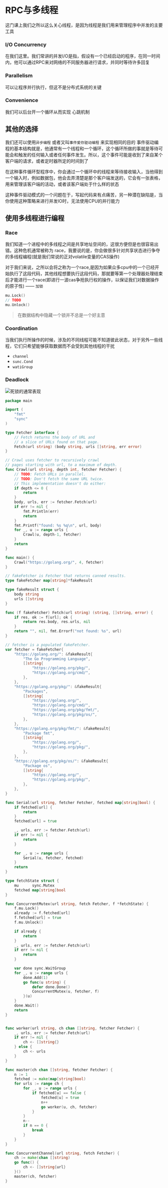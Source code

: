 #  RPC与多线程

这门课上我们之所以这么关心线程，是因为线程是我们用来管理程序中并发的主要工具

### I/O Concurrency
在我们这里。我们常讲的并发I/O是指，假设有一个已经启动的程序，在同一时间内，他可以通过RPC来对网络的不同服务器进行请求，并同时等待许多回复

### Parallelism
可以让程序并行执行，但这不是分布式系统的关键

### Convenience

我们可以后台开一个循环从而实现 心跳机制


## 其他的选择

我们还可以使用`异步编程` 或者又叫`事件爱你驱动编程` 来实现相同的目的
事件驱动编程的基本结构就是，他通常有一个线程和一个循环，这个循环所做的事就是等待可能会和触发的任何输入或者任何事件发生。所以，这个事件可能是收到了来自某个客户端的请求，或者定时器所定的时间到了

在这种事件循环型程序中，你会通过一个循环中的线程来等待接收输入，当他得到一个输入时，例如数据包，他会去弄清楚是那个客户端发送的，它会有一张表格，用来管理该客户端的活动，或者该客户端处于什么样的状态


这种事件驱动模式的一个问题在于，写起代码来有点痛苦，另一种潜在缺陷是，当你使用这种策略来进行并发IO时，无法使用CPU的并行能力

## 使用多线程进行编程

### Race
我们知道一个进程中的多线程之间是共享地址空间的，这很方便但是也很容易出错。这种危机通常被称为 race，我要说的是，你会做很多针对共享状态进行争夺的多线程编程(就是我们常说的正对volatile变量的CAS操作)

对于我们来说，之所以会将之称为一个race,是因为如果众多cpu中的一个已经开始执行了这段代码，其他线程想要执行这段代码，那就要等第一个处理器处理结束后才能进行一个race(即进行一波cas争抢执行权的操作，以保证我们对数据操作的原子性) —— `加锁`

``` go
mu.Lock()
// TODO
mu.Unlock()
```

> 在数据结构中隐藏一个锁并不总是一个好主意

### Coordination

当我们执行所操作的时候，涉及的不同线程可能不知道彼此状态，对于另外一些线程，它们只希望能够获取数据而不会受到其他线程的干扰

- `channel`
- `sunc.Cond`
- `watiGroup`

### Deadlock

![死锁的通常表现](img/DeadLock.png)


``` go
package main

import (
	"fmt"
	"sync"
)

type Fetcher interface {
	// Fetch returns the body of URL and
	// a slice of URLs found on that page.
	Fetch(url string) (body string, urls []string, err error)
}

// Crawl uses fetcher to recursively crawl
// pages starting with url, to a maximum of depth.
func Crawl(url string, depth int, fetcher Fetcher) {
	// TODO: Fetch URLs in parallel.
	// TODO: Don't fetch the same URL twice.
	// This implementation doesn't do either:
	if depth <= 0 {
		return
	}
	body, urls, err := fetcher.Fetch(url)
	if err != nil {
		fmt.Println(err)
		return
	}
	fmt.Printf("found: %s %q\n", url, body)
	for _, u := range urls {
		Crawl(u, depth-1, fetcher)
	}
	return
}

func main() {
	Crawl("https://golang.org/", 4, fetcher)
}

// fakeFetcher is Fetcher that returns canned results.
type fakeFetcher map[string]*fakeResult

type fakeResult struct {
	body string
	urls []string
}

func (f fakeFetcher) Fetch(url string) (string, []string, error) {
	if res, ok := f[url]; ok {
		return res.body, res.urls, nil
	}
	return "", nil, fmt.Errorf("not found: %s", url)
}

// fetcher is a populated fakeFetcher.
var fetcher = fakeFetcher{
	"https://golang.org/": &fakeResult{
		"The Go Programming Language",
		[]string{
			"https://golang.org/pkg/",
			"https://golang.org/cmd/",
		},
	},
	"https://golang.org/pkg/": &fakeResult{
		"Packages",
		[]string{
			"https://golang.org/",
			"https://golang.org/cmd/",
			"https://golang.org/pkg/fmt/",
			"https://golang.org/pkg/os/",
		},
	},
	"https://golang.org/pkg/fmt/": &fakeResult{
		"Package fmt",
		[]string{
			"https://golang.org/",
			"https://golang.org/pkg/",
		},
	},
	"https://golang.org/pkg/os/": &fakeResult{
		"Package os",
		[]string{
			"https://golang.org/",
			"https://golang.org/pkg/",
		},
	},
}

func Serial(url string, fetcher Fetcher, fetched map[string]bool) {
	if fetched[url] {
		return
	}
	fetched[url] = true

	_, urls, err := fetcher.Fetch(url)
	if err != nil {
		return
	}

	for _, u := range urls {
		Serial(u, fetcher, fetched)
	}
	return
}

type fetchState struct {
	mu      sync.Mutex
	fetched map[string]bool
}

func ConcurrentMutex(url string, fetch Fetcher, f *fetchState) {
	f.mu.Lock()
	already := f.fetched[url]
	f.fetched[url] = true
	f.mu.Unlock()

	if already {
		return
	}
	_, urls, err := fetcher.Fetch(url)
	if err != nil {
		return
	}

	var done sync.WaitGroup
	for _, u := range urls {
		done.Add(1)
		go func(u string) {
			defer done.Done()
			ConcurrentMutex(u, fetcher, f)
		}(u)
	}
	done.Wait()
	return
}

```


``` go

func worker(url string, ch chan []string, fetcher Fetcher) {
	_, urls, err := fetcher.Fetch(url)
	if err != nil {
		ch <- []string{}
	} else {
		ch <- urls
	}
}

func master(ch chan []string, fetcher Fetcher) {
	n := 1
	fetched := make(map[string]bool)
	for urls := range ch {
		for _, u := range urls {
			if fetched[u] == false {
				fetched[u] = true
				n++
				go worker(u, ch, fetcher)
			}
		}
		n--
		if n == 0 {
			break
		}
	}
}

func ConcurrentChannel(url string, fetch Fetcher) {
	ch := make(chan []string)
	go func() {
		ch <- []string{url}
	}()
	master(ch, fetcher)
}

```
